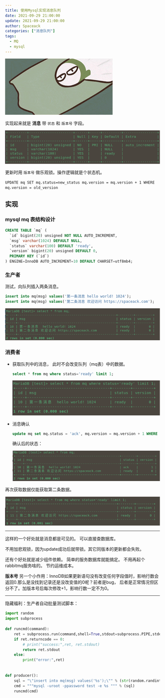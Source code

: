 ```yaml
---
title: 使用Mysql实现消息队列
date: 2021-09-29 21:00:00
update: 2021-09-29 21:00:00
author: Spaceack
categories: ["消息队列"]
tags: 
  - MQ
  - mysql
---
```


![罗小黑羽毛球趣图](1.gif)


实现起来就是 **消息** 带 `状态` 和 `版本号` 字段。

![mq表结构](2.png)


更新时用 `版本号` 做乐观锁。操作逻辑就是个状态机。

```UPDATE mq SET mq.status=new_status mq.version = mq.version + 1 WHERE mq.version = old_version```

## 实现
### mysql mq 表结构设计

```sql
CREATE TABLE `mq` (
  `id` bigint(20) unsigned NOT NULL AUTO_INCREMENT,
  `msg` varchar(1024) DEFAULT NULL,
  `status` varchar(100) DEFAULT 'ready',
  `version` bigint(20) unsigned DEFAULT 0,
  PRIMARY KEY (`id`)
) ENGINE=InnoDB AUTO_INCREMENT=10 DEFAULT CHARSET=utf8mb4;
```

### 生产者
测试，向队列插入两条消息。
```sql
insert into mq(msg) values('第一条消息 hello world! 1024');
insert into mq(msg) values('第二条消息 欢迎访问 https://spaceack.com');
```
![初始数据](3.png)
### 消费者
- 获取队列中的消息， 此时不会改变队列（mq表）中的数据。
  ```sql
  select * from mq where status='ready' limit 1;
  ```
  ![初始数据](4.png)

- 消息确认

  ```sql
  update mq set mq.status = 'ack', mq.version = mq.version + 1 WHERE mq.version = {query_version} and id = {query_id}
  ```

  确认后的状态：
  
  ![初始数据](5.png)

再次获取数据仅能获取第二条数据。

![初始数据](6.png)

---

这样的一个好处就是消息都是可见的。 可以直接查数据库。

不用加悲观锁，因为update成功后就带锁。其它同版本的更新都会失败。

还有个好处就是减少组件依赖。 简单的服务数据库就能搞定。 不用再起个rabbitmq服务啥的。 节约运维成本。

**版本号** 另一个小作用：InnoDB如果更新语句没有改变任何字段值时，影响行数会返回0.那么是没找到记录还是没改变值的0呢？前者是bug， 后者是正常情况但区分不了。加版本号后每次修改+1，影响行数一定不为0。

---
隐藏福利：生产者自动批量测试脚本：
```python
import random
import subprocess

def runcmd(command):
    ret = subprocess.run(command,shell=True,stdout=subprocess.PIPE,stderr=subprocess.PIPE,encoding="utf-8",timeout=1)
    if ret.returncode == 0:
        # print("success:",ret, ret.stdout)
        return ret.stdout
    else:
        print("error:",ret)


def producer():
    sql = "\"insert into mq(msg) values('%s');\"" % (str(random.randint(1,99999)))
    cmd = """mysql -uroot -ppassword test -e %s """ % (sql)
    runcmd(cmd)

```
